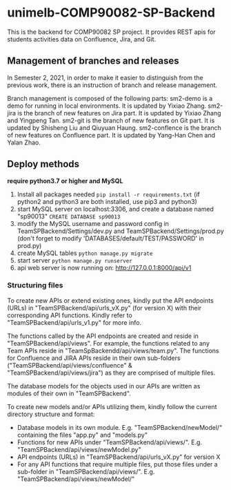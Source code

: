 # unimelb-COMP90082-SP-Backend
This is the backend for COMP90082 SP project.
It provides REST apis for students activities data on Confluence, Jira, and Git.


## Management of branches and releases

In Semester 2, 2021, in order to make it easier to distinguish from the previous work, there is an instruction of branch and release management.

Branch management is composed of the following parts:
sm2-demo is a demo for running in local environments. It is updated by Yixiao Zhang.
sm2-jira is the branch of new features on Jira part. It is updated by Yixiao Zhang and Yingpeng Tan.
sm2-git is the branch of new features on Git part. It is updated by Shisheng Liu and Qiuyuan Haung.
sm2-conflence is the branch of new features on Confluence part. It is updated by Yang-Han Chen and Yalan Zhao.

## Deploy methods

**require python3.7 or higher and MySQL**

1. Install all packages needed `pip install -r requirements.txt` (if python2 and python3 are both installed, use pip3 and python3)
2. start MySQL server on localhost:3306, and create a database named "sp90013" `CREATE DATABASE sp90013`
3. modify the MySQL username and password config in TeamSPBackend/Settings/dev.py and TeamSPBackend/Settings/prod.py (don't forget to modify 'DATABASES/default/TEST/PASSWORD' in prod.py)
4. create MySQL tables `python manage.py migrate`
5. start server `python manage.py runserver`
6. api web server is now running on: http://127.0.0.1:8000/api/v1


### Structuring files

To create new APIs or extend existing ones, kindly put the API endpoints (URLs) in "TeamSPBackend/api/urls_vX.py" (for version X) with their corresponding API functions. Kindly refer to "TeamSPBackend/api/urls_v1.py" for more info.

The functions called by the API endpoints are created and reside in "TeamSPBackend/api/views". For example, the functions related to any Team APIs reside in "TeamSpBackendd/api/views/team.py". The functions for Confluence and JIRA APIs reside in their own sub-folders ("TeamSPBackend/api/views/confluence" & "TeamSPBackend/api/views/jira") as they are comprised of multiple files.

The database models for the objects used in our APIs are written as modules of their own in "TeamSPBackend".

To create new models and/or APIs utilizing them, kindly follow the current directory structure and format:

- Database models in its own module. E.g. "TeamSPBackend/newModel/" containing the files "app.py" and "models.py"
- Functions for new APIs under "TeamSPBackend/api/views/". E.g. "TeamSPBackend/api/views/newModel.py"
- API endpoints (URLs) in "TeamSPBackend/api/urls_vX.py" for version X
- For any API functions that require multiple files, put those files under a sub-folder in "TeamSPBackend/api/views/". E.g. "TeamSPBackend/api/views/newModel/"

